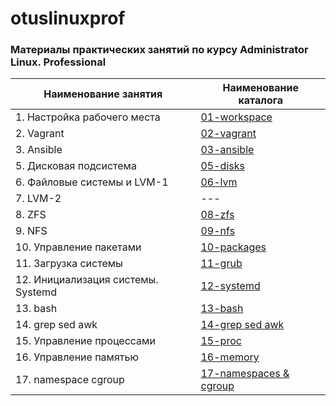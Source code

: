 # otuslinuxprof
### Материалы практических занятий по курсу Administrator Linux. Professional

| Наименование занятия| Наименование каталога |
| --- | --- |
| 1. Настройка рабочего места | [01-workspace](./01-workspace/) |
| 2. Vagrant | [02-vagrant](./02-vagrant/) |
| 3. Ansible | [03-ansible](./03-ansible/) |
| 5. Дисковая подсистема | [05-disks](./05-disks/) |
| 6. Файловые системы и LVM-1| [06-lvm](./06-lvm/) |
| 7. LVM-2| --- |
| 8. ZFS| [08-zfs](./08-zfs/) |
| 9. NFS | [09-nfs](./09-nfs/) |
| 10. Управление пакетами | [10-packages](./10-packages/) |
| 11. Загрузка системы | [11-grub](./11-grub/) |
| 12. Инициализация системы. Systemd| [12-systemd](./12-systemd/) |
| 13. bash | [13-bash](./13-bash/) |
| 14. grep sed awk| [14-grep sed awk](./14-grep-sed-awk/) |
| 15. Управление процессами | [15-proc](./15-proc/) |
| 16. Управление памятью | [16-memory](./16-memory/) |
| 17. namespace cgroup | [17-namespaces & cgroup](./17-namespaces%20cgroup/) |

